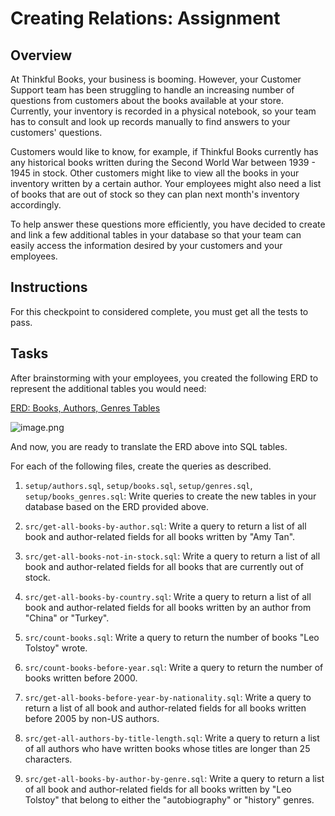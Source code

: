 # Creating Relations: Assignment

## Overview

At Thinkful Books, your business is booming. However, your Customer Support team has been struggling to handle an increasing number of questions from customers about the books available at your store. Currently, your inventory is recorded in a physical notebook, so your team has to consult and look up records manually to find answers to your customers' questions.

Customers would like to know, for example, if Thinkful Books currently has any historical books written during the Second World War between 1939 - 1945 in stock. Other customers might like to view all the books in your inventory written by a certain author. Your employees might also need a list of books that are out of stock so they can plan next month's inventory accordingly.

To help answer these questions more efficiently, you have decided to create and link a few additional tables in your database so that your team can easily access the information desired by your customers and your employees.

## Instructions

For this checkpoint to considered complete, you must get all the tests to pass.

## Tasks

After brainstorming with your employees, you created the following ERD to represent the additional tables you would need:

[ERD: Books, Authors, Genres Tables](/books-authors-genres-erd.png)

![image.png](//res.cloudinary.com/strive/image/upload/w_1000,h_1000,c_limit/95b256bd98adc195eb5082d401eed0f2-image.png)

And now, you are ready to translate the ERD above into SQL tables.

For each of the following files, create the queries as described.

1. `setup/authors.sql`, `setup/books.sql`, `setup/genres.sql`, `setup/books_genres.sql`: Write queries to create the new tables in your database based on the ERD provided above.

2. `src/get-all-books-by-author.sql`: Write a query to return a list of all book and author-related fields for all books written by "Amy Tan".

3. `src/get-all-books-not-in-stock.sql`: Write a query to return a list of all book and author-related fields for all books that are currently out of stock.

4. `src/get-all-books-by-country.sql`: Write a query to return a list of all book and author-related fields for all books written by an author from "China" or "Turkey".

5. `src/count-books.sql`: Write a query to return the number of books "Leo Tolstoy" wrote.

6. `src/count-books-before-year.sql`: Write a query to return the number of books written before 2000.

7. `src/get-all-books-before-year-by-nationality.sql`: Write a query to return a list of all book and author-related fields for all books written before 2005 by non-US authors.

8. `src/get-all-authors-by-title-length.sql`: Write a query to return a list of all authors who have written books whose titles are longer than 25 characters.

9. `src/get-all-books-by-author-by-genre.sql`: Write a query to return a list of all book and author-related fields for all books written by "Leo Tolstoy" that belong to either the "autobiography" or "history" genres.
